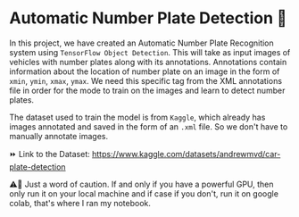 # Automatic Number Plate Detection 🚗

In this project, we have created an Automatic Number Plate Recognition system using `TensorFlow Object Detection`. This will take as input images of vehicles with number plates along with its annotations. Annotations contain information about the location of number plate on an image in the form of `xmin`, `ymin`, `xmax`, `ymax`. We need this specific tag from the XML annotations file in order for the mode to train on the images and learn to detect number plates.

The dataset used to train the model is from `Kaggle`, which already has images annotated and saved in the form of an `.xml` file. So we don't have to manually annotate images. 

⏩ Link to the Dataset: https://www.kaggle.com/datasets/andrewmvd/car-plate-detection

⚠🧯 Just a word of caution. If and only if you have a powerful GPU, then only run it on your local machine and if case if you don't, run it on google colab, that's where I ran my notebook.

